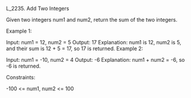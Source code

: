 L_2235. Add Two Integers

Given two integers num1 and num2, return the sum of the two integers.
 

Example 1:

Input: num1 = 12, num2 = 5
Output: 17
Explanation: num1 is 12, num2 is 5, and their sum is 12 + 5 = 17, so 17 is returned.
Example 2:

Input: num1 = -10, num2 = 4
Output: -6
Explanation: num1 + num2 = -6, so -6 is returned.
 

Constraints:

-100 <= num1, num2 <= 100